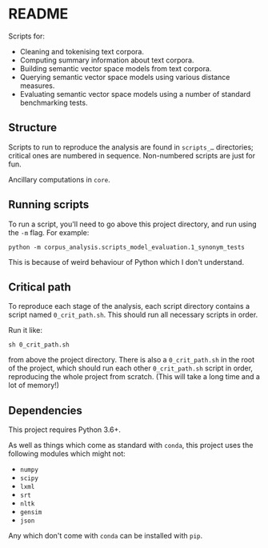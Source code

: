 # README #

Scripts for:

- Cleaning and tokenising text corpora.
- Computing summary information about text corpora.
- Building semantic vector space models from text corpora.
- Querying semantic vector space models using various distance measures.
- Evaluating semantic vector space models using a number of standard benchmarking tests.


## Structure

Scripts to run to reproduce the analysis are found in `scripts_…` directories; critical ones are numbered in sequence. 
Non-numbered scripts are just for fun.

Ancillary computations in `core`.


## Running scripts

To run a script, you'll need to go above this project directory, and run using the `-m` flag.  For example:
```commandline
python -m corpus_analysis.scripts_model_evaluation.1_synonym_tests
```
This is because of weird behaviour of Python which I don't understand.


## Critical path

To reproduce each stage of the analysis, each script directory contains a script named `0_crit_path.sh`.  This should 
run all necessary scripts in order.

Run it like:

```commandline
sh 0_crit_path.sh
``` 

from above the project directory.  There is also a `0_crit_path.sh` in the root of the project, which should run each 
other `0_crit_path.sh` script in order, reproducing the whole project from scratch.  (This will take a long time and a 
lot of memory!)


## Dependencies

This project requires Python 3.6+.

As well as things which come as standard with `conda`, this project uses the following modules which might not:

- `numpy`
- `scipy`
- `lxml`
- `srt`
- `nltk`
- `gensim`
- `json`

Any which don't come with `conda` can be installed with `pip`.

